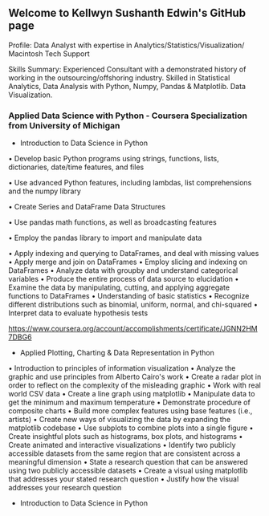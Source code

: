 ## Welcome to Kellwyn Sushanth Edwin's GitHub page

Profile: Data Analyst with expertise in Analytics/Statistics/Visualization/ Macintosh Tech Support

Skills Summary: Experienced Consultant with a demonstrated history of working in the outsourcing/offshoring industry. Skilled in Statistical Analytics, Data Analysis with Python, Numpy, Pandas & Matplotlib. Data Visualization.

### Applied Data Science with Python - Coursera Specialization from University of Michigan

- Introduction to Data Science in Python

•	Develop basic Python programs using strings, functions, lists, dictionaries, date/time features, and files

•	Use advanced Python features, including lambdas, list comprehensions and the numpy library

•	Create Series and DataFrame Data Structures

•	Use pandas math functions, as well as broadcasting features

•	Employ the pandas library to import and manipulate data

•	Apply indexing and querying to DataFrames, and deal with missing values
•	Apply merge and join on DataFrames
•	Employ slicing and indexing on DataFrames
•	Analyze data with groupby and understand categorical variables
•	Produce the entire process of data source to elucidation
•	Examine the data by manipulating, cutting, and applying aggregate functions to DataFrames
•	Understanding of basic statistics
•	Recognize different distributions such as binomial, uniform, normal, and chi-squared
•	Interpret data to evaluate hypothesis tests


https://www.coursera.org/account/accomplishments/certificate/JGNN2HM7DBG6

- Applied Plotting, Charting & Data Representation in Python

•	Introduction to principles of information visualization
•	Analyze the graphic and use principles from Alberto Cairo's work 
•	Create a radar plot in order to reflect on the complexity of the misleading graphic 
•	Work with real world CSV data 
•	Create a line graph using matplotlib 
•	Manipulate data to get the minimum and maximum temperature 
•	Demonstrate procedure of composite charts
•	Build more complex features using base features (i.e., artists)
•	Create new ways of visualizing the data by expanding the matplotlib codebase
•	Use subplots to combine plots into a single figure
•	Create insightful plots such as histograms, box plots, and histograms
•	Create animated and interactive visualizations
•	Identify two publicly accessible datasets from the same region that are consistent across a meaningful dimension
•	State a research question that can be answered using two publicly accessible datasets
•	Create a visual using matplotlib that addresses your stated research question
•	Justify how the visual addresses your research question


- Introduction to Data Science in Python
